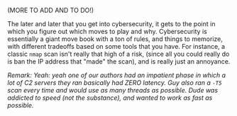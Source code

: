 (MORE TO ADD AND TO DO!)

The later and later that you get into cybersecurity, it gets to the point in which you figure out which moves to play and why. Cybersecurity is essentially a giant move book with a ton of rules, and things to memorize, with different tradeoffs based on some tools that you have. For instance, a classic `nmap` scan isn't really that high of a risk, (since all you could really do is ban the IP address that "made" the scan), and is really just an annoyance. 

*Remark: Yeah: yeah one of our authors had an impatient phase in which a lot of C2 servers they ran basically had ZERO latency. Guy also ran a `-T5` scan every time and would use as many threads as possible. Dude was addicted to speed (not the substance), and wanted to work as fast as possible.*
